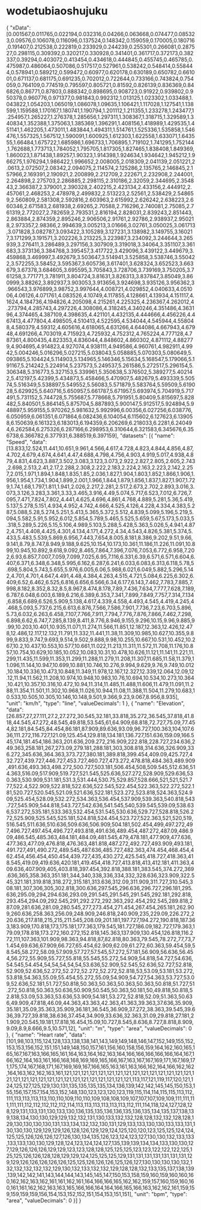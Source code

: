 # wodetubiaoshujuku
{
    "xData": [0.001567,0.011765,0.022194,0.032316,0.04266,0.063668,0.074477,0.085323,0.09576,0.106078,0.116096,0.137524,0.148342,0.159059,0.170005,0.180716,0.191407,0.212538,0.222819,0.233929,0.244239,0.255301,0.266081,0.287527,0.298115,0.309392,0.320217,0.330928,0.341401,0.361717,0.372173,0.382337,0.39294,0.403072,0.413454,0.434618,0.444845,0.455745,0.465785,0.475987,0.486064,0.507086,0.517517,0.527961,0.538242,0.548414,0.558444,0.578941,0.589212,0.599472,0.60977,0.620178,0.630189,0.650782,0.661001,0.671137,0.681175,0.691235,0.702012,0.722644,0.733166,0.743824,0.754059,0.764109,0.774519,0.795597,0.805721,0.81592,0.826139,0.836369,0.846826,0.86771,0.87803,0.888342,0.898695,0.908723,0.91922,0.939802,0.950378,0.960776,0.971377,0.981843,0.992312,1.013125,1.023302,1.033488,1.043822,1.054203,1.065019,1.086078,1.09635,1.106421,1.117028,1.127541,1.138599,1.159588,1.170167,1.180741,1.190794,1.201112,1.211355,1.233278,1.243477,1.254957,1.265227,1.276378,1.285656,1.297311,1.308367,1.318715,1.329589,1.340834,1.352388,1.375063,1.385369,1.396291,1.408156,1.418989,1.429535,1.451141,1.462205,1.473011,1.483844,1.494311,1.514761,1.525336,1.535858,1.546476,1.557325,1.567512,1.590091,1.600925,1.612303,1.622558,1.633071,1.643555,1.66484,1.675722,1.685986,1.696733,1.706895,1.719102,1.741295,1.752144,1.762688,1.773713,1.784052,1.795705,1.817305,1.827465,1.838408,1.849369,1.860023,1.871438,1.89257,1.90323,1.914398,1.924634,1.934642,1.945212,1.966275,1.976294,1.986422,1.996652,2.008005,2.018309,2.041139,2.051221,2.0613,2.072507,2.08342,2.094075,2.114574,2.125286,2.135765,2.146845,2.157966,2.169391,2.190921,2.200899,2.212709,2.222671,2.232908,2.244001,2.264898,2.275703,2.286885,2.298115,2.310186,2.32059,2.344695,2.354843,2.366387,2.379001,2.390328,2.402215,2.423134,2.433156,2.444912,2.457061,2.468253,2.478978,2.499832,2.513223,2.52561,2.538429,2.548659,2.560809,2.581308,2.592816,2.603963,2.615992,2.626242,2.638223,2.660346,2.671583,2.681938,2.69265,2.70588,2.716296,2.740081,2.75085,2.761319,2.772027,2.782659,2.793531,2.816194,2.828031,2.839243,2.851443,2.863884,2.874359,2.895246,2.906506,2.91761,2.92786,2.938937,2.950218,2.973357,2.98366,2.994639,3.005213,3.01666,3.02761,3.050025,3.061713,3.071828,3.082787,3.093422,3.105289,3.127231,3.138982,3.149755,3.160217,3.171299,3.191571,3.202226,3.213225,3.223987,3.234092,3.244644,3.265939,3.276411,3.286489,3.297156,3.307909,3.319018,3.34064,3.351107,3.361683,3.373136,3.384768,3.395457,3.417722,3.429096,3.439122,3.449679,3.459868,3.469997,3.492679,3.503647,3.514941,3.525858,3.538746,3.550422,3.572255,3.58452,3.595367,3.605736,3.617401,3.628324,3.652523,3.663679,3.67378,3.684605,3.695595,3.705843,3.728706,3.739169,3.750205,3.761258,3.771771,3.781911,3.804724,3.81631,3.826313,3.837847,3.85049,3.860999,3.88262,3.892937,3.903053,3.913656,3.924698,3.935126,3.956362,3.966543,3.976899,3.98752,3.997644,4.008721,4.029852,4.040633,4.051006,4.06126,4.071761,4.083526,4.10749,4.117855,4.128661,4.13934,4.151117,4.1624,4.184736,4.194826,4.205098,4.215261,4.225325,4.236367,4.262012,4.273794,4.285743,4.297226,4.308086,4.318245,4.340246,4.351486,4.363196,4.374465,4.387109,4.398635,4.421101,4.432135,4.444666,4.456226,4.467413,4.477804,4.498505,4.510413,4.522595,4.534044,4.545944,4.558048,4.580379,4.59312,4.605616,4.618065,4.631266,4.644086,4.667943,4.67948,4.691266,4.703019,4.715923,4.725932,4.752312,4.765224,4.777128,4.787361,4.800435,4.823353,4.836044,4.848602,4.860302,4.871112,4.882779,4.904695,4.914823,4.927074,4.938111,4.949586,4.960761,4.982911,4.9942,5.004246,5.016296,5.027215,5.038043,5.058885,5.070303,5.080649,5.093865,5.104424,5.114903,5.134965,5.146346,5.15634,5.168547,5.179066,5.191167,5.214242,5.224914,5.237573,5.249537,5.261586,5.272517,5.296154,5.306348,5.316773,5.327153,5.339961,5.350638,5.376502,5.389277,5.402142,5.412197,5.42399,5.434873,5.458466,5.470907,5.482679,5.493339,5.50574,5.516349,5.538897,5.549552,5.56083,5.571879,5.583764,5.59509,5.619028,5.629925,5.640716,5.650957,5.661787,5.671957,5.693974,5.704919,5.717491,5.731152,5.744728,5.755687,5.778668,5.791951,5.80409,5.815697,5.828482,5.840501,5.864145,5.875704,5.887893,5.900147,5.912517,5.924894,5.948897,5.959155,5.970262,5.981632,5.992996,6.00356,6.027256,6.038776,6.050959,6.061351,6.071864,6.082436,6.104054,6.115602,6.127623,6.139058,6.150639,6.161323,6.183013,6.194359,6.206269,6.218033,6.2281,6.240494,6.262584,6.275326,6.287166,6.298953,6.310644,6.321583,6.345676,6.356738,6.366782,6.377931,6.388519,6.397159],
    "datasets": [{
        "name": "Speed",
        "data": [13.833,12.524,11.441,10.651,9.961,4.566,4.617,4.728,4.823,4.844,4.856,4.87,4.702,4.679,4.674,4.641,4.47,4.688,4.798,4.756,4.903,4.919,5.017,4.938,4.879,4.831,4.623,3.887,3.502,3.083,3.123,3.073,2.922,2.827,2.805,2.605,2.743,2.698,2.513,2.41,2.17,2.288,2.308,2.222,2.183,2.224,2.163,2.223,2.142,2.257,2.015,1.971,1.894,1.848,1.835,1.85,2.036,1.827,1.904,1.803,1.852,1.866,1.906,1.956,1.954,1.734,1.904,1.899,2.001,1.966,1.844,1.879,1.856,1.837,1.827,1.907,1.729,1.74,1.68,1.797,1.811,1.941,2.026,2.217,2.281,2.517,2.673,2.702,2.893,3.016,3.073,3.126,3.283,3.361,3.33,3.465,3.916,4.49,5.074,5.717,6.523,7.012,6.726,7.095,7.471,7.824,7.802,4.441,4.625,4.696,4.861,4.768,4.889,5.281,5.36,5.419,5.137,5.278,5.151,4.934,4.952,4.742,4.666,4.525,4.126,4.228,4.334,4.383,5.287,5.088,5.28,5.274,5.251,5.413,5.365,5.372,5.512,4.839,5.099,5.196,5.219,5.094,5.582,5.91,5.952,6.012,5.854,5.789,5.465,5.525,5.659,5.67,5.173,5.033,5.318,5.289,5.226,5.15,5.106,4.989,5.103,5.288,5.428,5.363,5.026,5,4.941,4.872,4.751,4.408,4.425,4.301,4.134,4.171,4.272,4.34,4.543,4.826,5.381,5.374,5.433,5.483,5.539,5.869,6.956,7.443,7.654,8.005,8.181,8.386,9.202,9.51,9.66,9.141,8.79,8.747,8.949,9.188,9.625,10.154,10.173,10.361,11.186,11.226,11.091,10.899,10.945,10.892,9.618,9.092,8.465,7.864,7.396,7.076,7.053,6.772,6.958,7.202,6.93,6.857,7.007,7.059,7.099,7.025,6.95,7.116,6.331,6.39,6.571,6.571,6.604,6.407,6.371,6.348,6.348,5.995,6.162,6.287,6.241,6.033,6.083,6.313,6.118,5.78,5.698,5.804,5.743,5.655,5.976,6.005,6.06,5.988,6.021,6.049,5.882,5.296,5.142,4.701,4.701,4.647,4.491,4.48,4.384,4.263,4.515,4.721,5.084,6.225,6.302,6.409,6.52,6.462,6.525,6.816,6.656,6.566,6.34,6.177,6.143,7.462,7.783,7.885,7.998,8.182,8.352,8.32,8.5,8.967,8.474,8.178,7.89,7.436,7.634,7.777,7.628,7.189,6.787,6.048,6.003,6.189,6.216,6.389,6.353,7.341,7.899,7.849,7.757,7.314,7.134,6.858,6.689,6.526,5.909,5.138,4.617,4.339,4.558,4.493,4.545,4.419,4.245,4.468,5.093,5.737,6.215,6.613,6.876,7.566,7.586,7.901,7.736,7.23,6.703,5.896,5.73,6.032,6.263,6.458,7.107,7.766,7.911,7.794,7.776,7.876,7.866,7.462,7.298,6.898,6.62,6.747,7.285,8.139,8.411,8.776,8.946,9.155,9.296,10.15,9.96,9.885,9.99,10.203,10.401,10.935,11.071,11.274,11.566,11.851,12.187,12.363,12.426,12.478,12.486,12.117,12.132,11.791,11.332,11.441,11.38,11.309,10.985,10.627,10.355,9.899,9.833,9.747,9.693,9.514,9.502,9.888,9.98,10.255,10.667,10.531,10.452,10.267,10.2,10.437,10.553,10.577,10.661,11.022,11.213,11.311,11.572,11.708,11.176,10.857,10.754,10.629,10.185,10.052,10.083,10.31,10.478,10.626,11.121,11.141,11.221,11.299,11.435,11.599,11.353,11.299,11.288,11.279,11.208,11.307,11.685,11.58,11.379,11.096,11.144,10.947,10.699,10.881,10.746,10.276,9.994,9.629,9.76,9.749,10.012,10.184,10.336,10.473,10.848,11.349,11.978,12.167,12.327,12.339,12.064,12.09,12.12,11.94,11.562,11.208,10.974,10.948,10.983,10.76,10.694,10.534,10.273,10.364,10.421,10.357,10.316,10.472,10.94,11.314,11.485,11.488,11.606,11.479,11.091,11.288,11.354,11.501,11.302,10.968,11.026,10.944,11.08,11.388,11.504,11.279,10.683,10.533,10.505,10.305,10.146,10.148,9.501,9.366,9.23,9.067,8.956,8.935],
        "unit": "km/h",
        "type": "line",
        "valueDecimals": 1
    }, {
        "name": "Elevation",
        "data": [26.857,27,27.111,27.2,27.272,30.545,32.181,33.818,35.272,36.545,37.818,41.818,44.545,47.272,48.545,49.818,53.545,61,64.909,68.818,72.727,75.09,77.454,82.181,84.545,84.454,86.181,87.909,89.636,93.09,96.727,100.363,104,107.636,111.272,116.727,121.09,125.454,129.818,134.181,136.727,151.636,159.09,166.545,174,181.454,186.363,201.636,209.272,216.909,222.818,228.727,234.636,249.363,258.181,267,273.09,279.181,288.181,303,308.818,314.636,326.909,336.272,345.636,364.363,373.727,380.181,389.818,399.454,409.09,425.727,432.727,439.727,446.727,453.727,460.727,473.272,478.818,484.363,489.909,491.636,493.363,498.272,500.727,503.181,506.454,508,509.545,512.636,514.363,516.09,517.909,519.727,521.545,525.636,527.272,528.909,529.636,530.363,530.909,531.181,531.3,531.444,530.75,529.857,528.666,521,521,521.777,522.4,522.909,522.818,522.636,522.545,522.454,522.363,522.272,522.181,520.727,520.545,521.09,521.636,522.181,523.272,523.818,524.363,524.909,525.454,528.09,532.272,534.363,536.454,537.909,539.363,540.818,543.727,545.909,544.818,543.727,542.636,541.545,540,539.545,539.09,538.636,537.272,535.181,533.363,532.454,531.545,530.636,529.727,528.818,526.272,525.909,525.545,525.181,524.818,524.454,523.727,522.363,521,520,519,516.545,511.636,510.636,509.636,506.909,504.181,502.454,499,497.272,497,496.727,497.454,496.727,493.818,491.636,489.454,487.272,487.09,486.909,486.545,485.363,484.181,484.09,481.545,479,478.181,477.909,477.636,477.363,477.09,476.818,476.363,481.818,487.272,492.727,493.909,493.181,491.727,491,490.272,489.545,487.636,485.727,482.363,474.454,468.454,462.454,456.454,450.454,439.727,435,430.272,425.545,418.727,418.363,418.545,419.09,419.636,420.181,419.454,418.727,413.818,413,412.181,411.363,409.636,407.909,405,403.818,397.454,392.818,388.181,383.545,374.272,369.636,365,358.363,351.181,344,340,338,336,334,332,328.636,323.909,322.545,321.181,319.818,318.272,315.181,313.636,312.09,311.909,311.727,310.545,308.181,307,306,305,302.818,300.636,297.545,296.636,296.727,296.181,295.636,295.09,294,294.636,293.09,291.545,291.545,291.545,292.181,292.818,293.454,294.09,292.545,291,292.272,292.363,292.454,292.545,289.818,287.09,281.636,281.09,280.545,277,273.454,271.454,267.454,265.181,262.909,260.636,258.363,256.09,248.909,246.818,240.909,235,229.09,226.272,220.636,217.818,215,215,211.545,208.09,201.181,197.727,194.272,190.818,187.363,183.909,170.818,173,175.181,177.363,179.545,181.727,186.09,182.727,179.363,179.09,178.818,173.272,160.272,152.818,145.363,137.909,130.454,126.818,116.272,111,107.363,101.909,98.363,94.818,87,82.818,80.363,79.545,78.272,77,73,71.454,69.636,67.909,66.727,65.454,62.909,62.09,61.272,60.363,59.454,59,58.545,58.272,58.09,57.909,57.727,57.545,57.272,57.181,56.909,56.636,56.454,56.272,55.909,55.727,55.818,55.545,55.272,54.909,54.818,54.727,54.636,54.545,54.454,54,54,54,54,54,53.636,52.909,52.545,52.636,52.727,52.818,52.909,52.636,52.272,52.272,52.272,52.272,52.818,53,53.09,53.181,53.272,53.818,54.363,55.09,55.454,55.272,55.09,54.909,54.727,54.363,53.727,53.09,52.636,52.181,51.727,50.818,50.363,50.363,50.363,50.363,50.818,51.727,51.272,50.818,50.363,50.636,50.909,50.545,50.363,50.181,50,49.818,50.818,52.818,53.09,53.363,53.636,53.909,54.181,53.272,52.818,52.09,51.363,50.636,49.909,47.818,46.09,44.363,43.363,42.363,41.363,39.363,37.636,35.909,35.181,35.09,35.363,35.909,36.181,36.545,36.909,37.272,38.363,39.545,39.636,39.727,39.818,38.636,37.454,34.909,33.636,32.363,31.09,29.818,27.181,21.909,20.545,19.181,17.818,16.454,15.09,10.727,8.545,8.636,8.727,8.818,8.909,9.09,8.9,8.666,9.5,10.571,12],
        "unit": "m",
        "type": "area",
        "valueDecimals": 0
    }, {
        "name": "Heart rate",
        "data": [101,98,103,115,124,128,133,138,138,141,143,149,149,148,146,147,152,149,155,152,153,153,156,152,151,151,149,148,150,157,161,156,160,158,156,159,164,162,160,165,165,167,167,163,166,165,161,164,163,164,162,163,164,166,166,166,166,166,164,167,166,162,164,163,161,166,168,168,169,169,165,166,167,163,167,167,169,171,167,169,171,175,174,167,168,171,167,169,169,167,166,165,163,161,163,166,162,164,166,162,162,164,163,162,162,163,161,121,121,121,121,121,121,121,121,121,121,121,121,121,121,121,121,121,121,121,121,121,121,121,121,121,121,121,121,121,121,113,117,121,119,117,120,121,124,125,127,125,129,130,131,135,135,135,135,134,136,139,142,142,145,145,150,153,155,156,157,157,154,153,152,148,130,123,123,120,123,119,115,114,114,115,115,113,112,111,113,113,113,113,110,110,109,110,110,109,108,108,109,107,107,107,109,109,111,111,111,111,111,112,112,112,112,112,114,113,113,113,113,113,113,112,111,114,118,124,127,128,128,129,131,133,131,130,133,130,136,135,135,136,136,135,136,135,134,135,137,138,139,138,134,130,130,129,129,132,132,131,130,133,132,132,128,128,132,132,128,128,129,130,130,130,130,131,133,134,132,132,130,131,129,133,133,130,130,133,133,131,130,130,130,129,129,129,126,128,126,129,129,124,125,120,120,123,125,125,124,124,125,125,126,126,126,127,126,130,134,135,126,123,124,123,127,130,130,132,133,133,133,133,130,130,129,128,124,123,124,124,127,135,139,139,134,134,133,130,130,127,129,126,126,126,129,129,123,123,128,128,125,125,125,123,123,122,122,122,125,125,125,126,126,128,128,129,129,124,125,125,125,129,131,131,131,131,131,131,131,129,129,126,126,126,126,126,125,125,126,126,126,125,126,127,130,130,130,130,132,132,132,132,132,132,129,130,132,133,132,132,129,128,128,132,133,135,137,138,139,139,142,142,141,143,144,144,143,145,145,147,150,153,158,159,160,159,160,160,160,162,162,163,162,161,161,162,161,164,166,166,165,162,162,159,157,160,159,160,160,161,161,162,162,163,163,165,166,166,164,164,166,165,166,163,162,162,161,159,159,159,159,159,156,154,153,152,152,151,154,153,151,151],
        "unit": "bpm",
        "type": "area",
        "valueDecimals": 0
    }]
}
